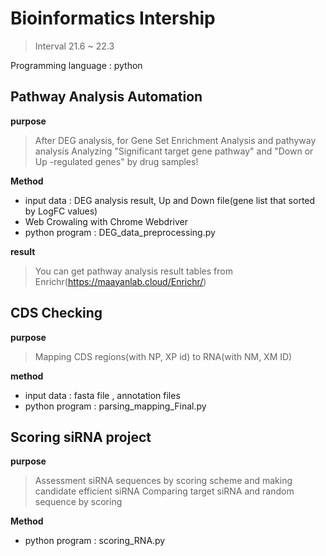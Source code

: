 # Bioinformatics Intership

> Interval 21.6 ~ 22.3

Programming language : python

## Pathway Analysis Automation

**purpose**
> After DEG analysis, for Gene Set Enrichment Analysis and pathyway analysis
Analyzing "Significant target gene pathway" and "Down or Up -regulated genes" by drug samples!

**Method**
* input data : DEG analysis result, Up and Down file(gene list that sorted by LogFC values)
* Web Crowaling with Chrome Webdriver
* python program : DEG_data_preprocessing.py

**result**
> You can get pathway analysis result tables from Enrichr(https://maayanlab.cloud/Enrichr/)

## CDS Checking

**purpose**
> Mapping CDS regions(with NP, XP id) to RNA(with NM, XM ID)

**method**
* input data : fasta file , annotation files
* python program : parsing_mapping_Final.py

## Scoring siRNA project

**purpose**
> Assessment siRNA sequences by scoring scheme and making candidate efficient siRNA
> Comparing target siRNA and random sequence by scoring

**Method**
* python program : scoring_RNA.py

